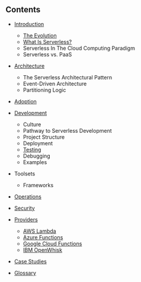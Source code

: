 <!--
title: Table of Contents
menuText: Table of Contents
menuOrder: 4
description: Table of contents for the guide
layout: Doc
-->

## Contents

* [Introduction](./introduction.md)
    * [The Evolution](./introduction.md#the-evolution)
    * [What Is Serverless?](./introduction.md#what-is-serverless)
    * Serverless In The Cloud Computing Paradigm
    * Serverless vs. PaaS
      
* [Architecture](./architecture/README.md)
    * The Serverless Architectural Pattern
    * Event-Driven Architecture
    * Partitioning Logic

* [Adoption](./adoption/README.md)

* [Development](./dev/README.md)
    * Culture
    * Pathway to Serverless Development
    * Project Structure
    * Deployment
    * [Testing](./dev/testing.md)
    * Debugging
    * Examples

* Toolsets
    * Frameworks

* [Operations](./ops/README.md)

* [Security](./security/README.md)

* [Providers](./providers/README.md)
    * [AWS Lambda](./providers/aws.md)
    * [Azure Functions](./providers/azure.md)
    * [Google Cloud Functions](./providers/gcf.md)
    * [IBM OpenWhisk](./providers/openwhisk.md)

* [Case Studies](./case_studies/README.md)

* [Glossary](./glossary.md)

